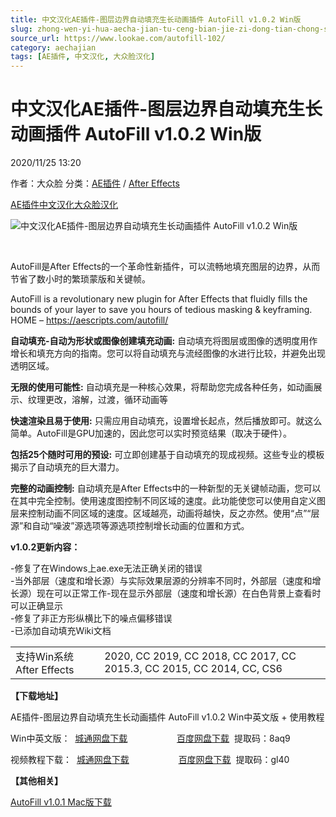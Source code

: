 ```yaml
---
title: 中文汉化AE插件-图层边界自动填充生长动画插件 AutoFill v1.0.2 Win版
slug: zhong-wen-yi-hua-aecha-jian-tu-ceng-bian-jie-zi-dong-tian-chong-sheng-chang-dong-hua-cha-jian-autofill-v1-0-2-winban
source_url: https://www.lookae.com/autofill-102/
category: aechajian
tags: [AE插件, 中文汉化, 大众脸汉化]
---
```

# 中文汉化AE插件-图层边界自动填充生长动画插件 AutoFill v1.0.2 Win版

2020/11/25 13:20

作者：大众脸
分类：[AE插件](https://www.lookae.com/after-effects/aechajian/) / [After Effects](https://www.lookae.com/after-effects/)

[AE插件](https://www.lookae.com/tag/ae%e6%8f%92%e4%bb%b6/)[中文汉化](https://www.lookae.com/tag/%e4%b8%ad%e6%96%87%e6%b1%89%e5%8c%96/)[大众脸汉化](https://www.lookae.com/tag/%e5%a4%a7%e4%bc%97%e8%84%b8%e6%b1%89%e5%8c%96/)

![中文汉化AE插件-图层边界自动填充生长动画插件 AutoFill v1.0.2 Win版](https://www.lookae.com/wp-content/uploads/2020/09/AutoFill.jpg "中文汉化AE插件-图层边界自动填充生长动画插件 AutoFill v1.0.2 Win版-LookAE.com")

[﻿﻿﻿](https://cloud.video.taobao.com//play/u/705956171/p/1/e/6/t/1/279977807409.mp4)

AutoFill是After Effects的一个革命性新插件，可以流畅地填充图层的边界，从而节省了数小时的繁琐蒙版和关键帧。

AutoFill is a revolutionary new plugin for After Effects that fluidly fills the bounds of your layer to save you hours of tedious masking & keyframing. HOME – https://aescripts.com/autofill/

**自动填充-自动为形状或图像创建填充动画:** 自动填充将图层或图像的透明度用作增长和填充方向的指南。您可以将自动填充与流经图像的水进行比较，并避免出现透明区域。

**无限的使用可能性:** 自动填充是一种核心效果，将帮助您完成各种任务，如动画展示、纹理更改，溶解，过渡，循环动画等

**快速渲染且易于使用:** 只需应用自动填充，设置增长起点，然后播放即可。就这么简单。AutoFill是GPU加速的，因此您可以实时预览结果（取决于硬件）。

**包括25个随时可用的预设:** 可立即创建基于自动填充的现成视频。这些专业的模板揭示了自动填充的巨大潜力。

**完整的动画控制:** 自动填充是After Effects中的一种新型的无关键帧动画，您可以在其中完全控制。使用速度图控制不同区域的速度。此功能使您可以使用自定义图层来控制动画不同区域的速度。区域越亮，动画将越快，反之亦然。使用“点”“层源”和自动“噪波”源选项等源选项控制增长动画的位置和方式。

**v1.0.2更新内容：**

-修复了在Windows上ae.exe无法正确关闭的错误  
-当外部层（速度和增长源）与实际效果层源的分辨率不同时，外部层（速度和增长源）现在可以正常工作-现在显示外部层（速度和增长源）在白色背景上查看时可以正确显示  
-修复了非正方形纵横比下的噪点偏移错误  
-已添加自动填充Wiki文档

|  |  |
| --- | --- |
| 支持Win系统 After Effects | 2020, CC 2019, CC 2018, CC 2017, CC 2015.3, CC 2015, CC 2014, CC, CS6 |

**【下载地址】**

AE插件-图层边界自动填充生长动画插件 AutoFill v1.0.2 Win中英文版 + 使用教程

Win中英文版：  [城通网盘下载](https://089u.com/file/680462-472734404)                    [百度网盘下载](https://pan.baidu.com/s/1hC6bCU_9_0tt_nZ7RGSDTg)  提取码：8aq9

视频教程下载：  [城通网盘下载](https://089u.com/file/680462-461545167)                    [百度网盘下载](https://pan.baidu.com/s/18--fk2TQEF4sAtnKyxNhnQ)  提取码：gl40

**【其他相关】**

[AutoFill v1.0.1 Mac版下载](https://www.lookae.com/autofill-101/)
